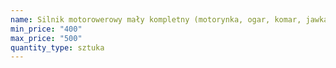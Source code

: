 ```yaml
---
name: Silnik motorowerowy mały kompletny (motorynka, ogar, komar, jawka)
min_price: "400"
max_price: "500"
quantity_type: sztuka
---
```

